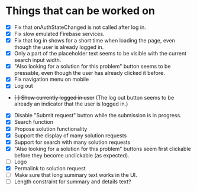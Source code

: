 # Things that can be worked on

* [X] Fix that onAuthStateChanged is not called after log in.
* [X] Fix slow emulated Firebase services.
* [X] Fix that log in shows for a short time when loading the page,
      even though the user is already logged in.
* [X] Only a part of the placeholder text seems to be visible with the current search input width.
* [X] "Also looking for a solution for this problem" button seems to be pressable, 
      even though the user has already clicked it before.
* [X] Fix navigation menu on mobile
* [X] Log out
* ~~[ ] Show currently logged in user~~ (The log out button seems to be already an indicator that the user is logged in.)
* [X] Disable "Submit request" button while the submission is in progress.
* [X] Search function
* [X] Propose solution functionality
* [X] Support the display of many solution requests
* [X] Support for search with many solution requests
* [X] "Also looking for a solution for this problem" buttons seem first clickable before they become unclickable (as expected).
* [ ] Logo
* [X] Permalink to solution request
* [ ] Make sure that long summary text works in the UI.
* [ ] Length constraint for summary and details text?
